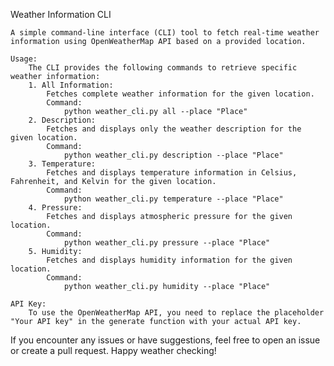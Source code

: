 Weather Information CLI

    A simple command-line interface (CLI) tool to fetch real-time weather information using OpenWeatherMap API based on a provided location.

    Usage:
        The CLI provides the following commands to retrieve specific weather information:
        1. All Information:
            Fetches complete weather information for the given location.
            Command:
                python weather_cli.py all --place "Place"
        2. Description:
            Fetches and displays only the weather description for the given location.
            Command:
                python weather_cli.py description --place "Place"
        3. Temperature:
            Fetches and displays temperature information in Celsius, Fahrenheit, and Kelvin for the given location.
            Command:
                python weather_cli.py temperature --place "Place"
        4. Pressure:
            Fetches and displays atmospheric pressure for the given location.
            Command:
                python weather_cli.py pressure --place "Place"
        5. Humidity:
            Fetches and displays humidity information for the given location.
            Command:
                python weather_cli.py humidity --place "Place"
                
    API Key:
        To use the OpenWeatherMap API, you need to replace the placeholder "Your API key" in the generate function with your actual API key.

If you encounter any issues or have suggestions, feel free to open an issue or create a pull request.
Happy weather checking!
